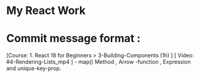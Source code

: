 # My React Work

# Commit message format : 

[Course: 1. React 18 for Beginners > 3-Building-Components (1h) ] [ Video: #4-Rendering-Lists_mp4 ] - map() Method , Arrow -function , Expression and unique-key-prop.
